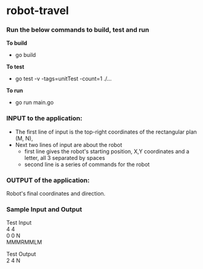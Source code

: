 # robot-travel

### Run the below commands to build, test and run

**To build**
  - go build

**To test**
  - go test -v -tags=unitTest -count=1 ./...

**To run**
  - go run main.go

### INPUT to the application:
  - The first line of input is the top-right coordinates of the rectangular plan (M, N),
  - Next two lines of input are about the robot
    - first line gives the robot's starting position, X,Y coordinates and a letter, all 3 separated by spaces
    - second line is a series of commands for the robot

### OUTPUT of the application:
  Robot's final coordinates and direction.

### Sample Input and Output

Test Input <br />
4 4 <br />
0 0 N <br />
MMMRMMLM <br />

Test Output <br />
2 4 N <br />
